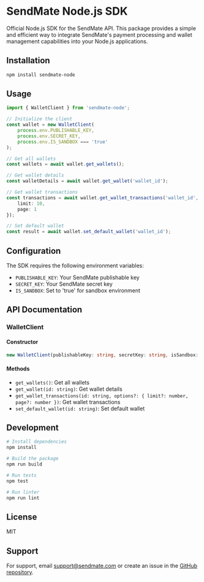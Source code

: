 # SendMate Node.js SDK

Official Node.js SDK for the SendMate API. This package provides a simple and efficient way to integrate SendMate's payment processing and wallet management capabilities into your Node.js applications.

## Installation

```bash
npm install sendmate-node
```

## Usage

```typescript
import { WalletClient } from 'sendmate-node';

// Initialize the client
const wallet = new WalletClient(
    process.env.PUBLISHABLE_KEY,
    process.env.SECRET_KEY,
    process.env.IS_SANDBOX === 'true'
);

// Get all wallets
const wallets = await wallet.get_wallets();

// Get wallet details
const walletDetails = await wallet.get_wallet('wallet_id');

// Get wallet transactions
const transactions = await wallet.get_wallet_transactions('wallet_id', {
    limit: 10,
    page: 1
});

// Set default wallet
const result = await wallet.set_default_wallet('wallet_id');
```

## Configuration

The SDK requires the following environment variables:

- `PUBLISHABLE_KEY`: Your SendMate publishable key
- `SECRET_KEY`: Your SendMate secret key
- `IS_SANDBOX`: Set to 'true' for sandbox environment

## API Documentation

### WalletClient

#### Constructor
```typescript
new WalletClient(publishableKey: string, secretKey: string, isSandbox: boolean)
```

#### Methods

- `get_wallets()`: Get all wallets
- `get_wallet(id: string)`: Get wallet details
- `get_wallet_transactions(id: string, options?: { limit?: number, page?: number })`: Get wallet transactions
- `set_default_wallet(id: string)`: Set default wallet

## Development

```bash
# Install dependencies
npm install

# Build the package
npm run build

# Run tests
npm test

# Run linter
npm run lint
```

## License

MIT

## Support

For support, email support@sendmate.com or create an issue in the [GitHub repository](https://github.com/sendmate/sendmate-node).


